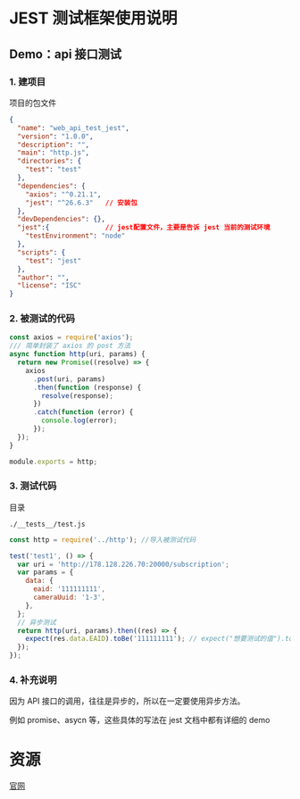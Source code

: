 # JEST 测试框架使用说明



## Demo：api 接口测试



### 1. 建项目

项目的包文件

```json
{
  "name": "web_api_test_jest",
  "version": "1.0.0",
  "description": "",
  "main": "http.js",
  "directories": {
    "test": "test"
  },
  "dependencies": {
    "axios": "^0.21.1",
    "jest": "^26.6.3"   // 安装包
  },
  "devDependencies": {},
  "jest":{              // jest配置文件，主要是告诉 jest 当前的测试环境
    "testEnvironment": "node"
  },
  "scripts": {
    "test": "jest"
  },
  "author": "",
  "license": "ISC"
}

```



### 2. 被测试的代码

```js
const axios = require('axios');
/// 简单封装了 axios 的 post 方法
async function http(uri, params) {
  return new Promise((resolve) => {
    axios
      .post(uri, params)
      .then(function (response) {
        resolve(response);
      })
      .catch(function (error) {
        console.log(error);
      });
  });
}

module.exports = http;

```



### 3. 测试代码

目录

`./__tests__/test.js`



```js
const http = require('../http'); //导入被测试代码

test('test1', () => {
  var uri = 'http://178.128.226.70:20000/subscription';
  var params = {
    data: {
      eaid: '111111111',
      cameraUuid: '1-3',
    },
  };
  // 异步测试
  return http(uri, params).then((res) => {
    expect(res.data.EAID).toBe('111111111'); // expect("想要测试的值").toBe('期待的结果'); 
  });
});

```



### 4. 补充说明

因为 API 接口的调用，往往是异步的，所以在一定要使用异步方法。

例如 promise、asycn 等，这些具体的写法在 jest 文档中都有详细的 demo

# 资源



[官网](https://jestjs.io/docs/zh-Hans/getting-started)

